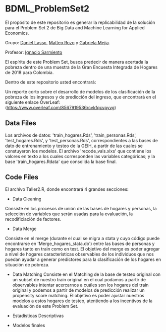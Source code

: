 # BDML_ProblemSet2
El propósito de este repositorio es generar la replicabilidad de la solución para el Problem Set 2 de Big Data and Machine Learning for Applied Economics.
 
 Grupo: [Daniel Lasso](https://github.com/daniell419), [Matteo Rozo](https://github.com/MatteoRozo) y [Gabriela Mejía](https://github.com/gabimbec99).
 
 Profesor: [Ignacio Sarmiento](https://github.com/ignaciomsarmiento)

 El espíritu de este Problem Set, busca predecir de manera acertada la pobreza dentro de una muestra de la Gran Encuesta Integrada de Hogares de 2018 para Colombia. 

 Dentro de este repositorio usted encontrará:
 
 Un reporte corto sobre el desarrollo de modelos de los clasificación de la pobreza de los ingresos y de predicción del ingreso, que encontrará en el siguiente enlace OverLeaf:(https://www.overleaf.com/8567919536rcvkfqcvpyvg)

 ## Data Files

Los archivos de datos: 'train_hogares.Rds', 'train_personas.Rds', 'test_hogares.Rds',
y 'test_personas.Rds', correspondientes a las bases de dato de entrenamiento y testeo de la GEIH, a partir de las cuales se constuyeron los modelos. El archivo 'recode_vals.xlxs' que contiene los valores en texto a los cuales corresponden las variables categóricas; y la base 'train_hogares.Rdata' que consolida la base final.

 ## Code Files 
 
El archivo Taller2.R, donde encontrará 4 grandes secciones:

 - Data Cleaning
 
 Consiste en los procesos de unión de las bases de hogares y personas, la selección de variables que serán usadas para la evaluación, la recodificiación de factores. 

 - Data Merge

 Consiste en el merge (durante el cual se migra a stata y cuyo código puede encontrarse en 'Merge_hogares_stata.do') entre las bases de personas y hogares tanto en train como en test. El objetivo del merge es poder agregar a nivel de hogares características observables de los individuos que nos puedan ayudar a generar predictores para la clasificación de los hogares en situación de pobreza.

 - Data Matching
 Consiste en el Matching de la base de testeo original con un subset de nuestro train original en el cual podamos a partir de observables intentar acercarnos a cuáles son los hogares del train original y podemos a partir de modelos de predicción realizar un propensity score matching. El objetivo es poder ajustar nuestros modelos a estos hogares de testeo, atentiendo a los incentivos de la evaluación de este Problem Set. 

- Estadísticas Descriptivas
- Modelos finales
 
 
